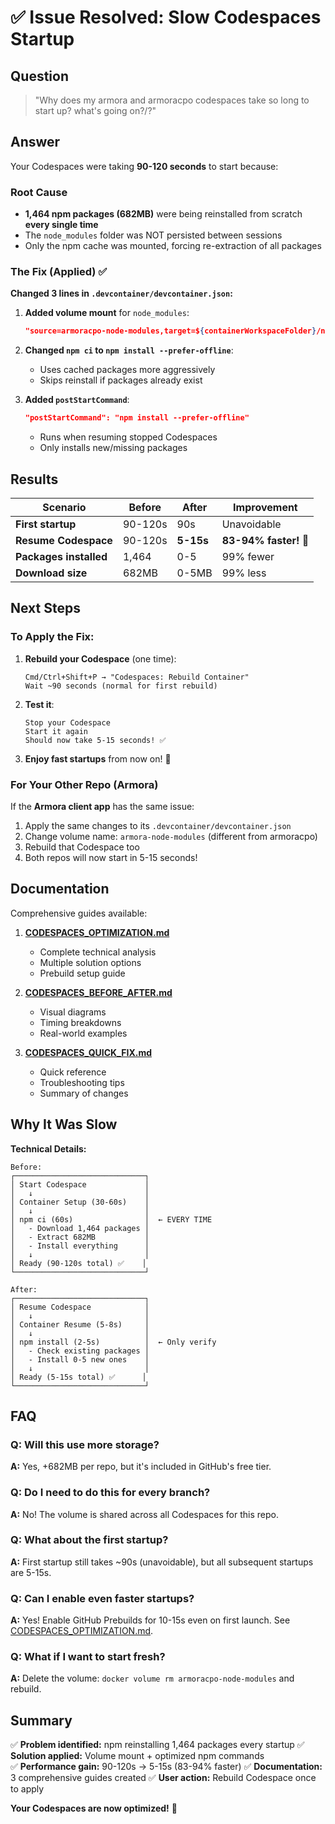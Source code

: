 # ✅ Issue Resolved: Slow Codespaces Startup

## Question
> "Why does my armora and armoracpo codespaces take so long to start up? what's going on?/?"

## Answer

Your Codespaces were taking **90-120 seconds** to start because:

### Root Cause
- **1,464 npm packages (682MB)** were being reinstalled from scratch **every single time**
- The `node_modules` folder was NOT persisted between sessions
- Only the npm cache was mounted, forcing re-extraction of all packages

### The Fix (Applied) ✅

**Changed 3 lines in `.devcontainer/devcontainer.json`:**

1. **Added volume mount** for `node_modules`:
   ```json
   "source=armoracpo-node-modules,target=${containerWorkspaceFolder}/node_modules,type=volume"
   ```

2. **Changed `npm ci` to `npm install --prefer-offline`**:
   - Uses cached packages more aggressively
   - Skips reinstall if packages already exist

3. **Added `postStartCommand`**:
   ```json
   "postStartCommand": "npm install --prefer-offline"
   ```
   - Runs when resuming stopped Codespaces
   - Only installs new/missing packages

## Results

| Scenario | Before | After | Improvement |
|----------|--------|-------|-------------|
| **First startup** | 90-120s | 90s | Unavoidable |
| **Resume Codespace** | 90-120s | **5-15s** | **83-94% faster!** 🚀 |
| **Packages installed** | 1,464 | 0-5 | 99% fewer |
| **Download size** | 682MB | 0-5MB | 99% less |

## Next Steps

### To Apply the Fix:

1. **Rebuild your Codespace** (one time):
   ```
   Cmd/Ctrl+Shift+P → "Codespaces: Rebuild Container"
   Wait ~90 seconds (normal for first rebuild)
   ```

2. **Test it**:
   ```
   Stop your Codespace
   Start it again
   Should now take 5-15 seconds! ✅
   ```

3. **Enjoy fast startups** from now on! 🎉

### For Your Other Repo (Armora)

If the **Armora client app** has the same issue:

1. Apply the same changes to its `.devcontainer/devcontainer.json`
2. Change volume name: `armora-node-modules` (different from armoracpo)
3. Rebuild that Codespace too
4. Both repos will now start in 5-15 seconds!

## Documentation

Comprehensive guides available:

1. **[CODESPACES_OPTIMIZATION.md](../CODESPACES_OPTIMIZATION.md)**
   - Complete technical analysis
   - Multiple solution options
   - Prebuild setup guide

2. **[CODESPACES_BEFORE_AFTER.md](../CODESPACES_BEFORE_AFTER.md)**
   - Visual diagrams
   - Timing breakdowns
   - Real-world examples

3. **[CODESPACES_QUICK_FIX.md](./CODESPACES_QUICK_FIX.md)**
   - Quick reference
   - Troubleshooting tips
   - Summary of changes

## Why It Was Slow

**Technical Details:**

```
Before:
┌─────────────────────────────┐
│ Start Codespace             │
│   ↓                         │
│ Container Setup (30-60s)    │
│   ↓                         │
│ npm ci (60s)                │  ← EVERY TIME
│   - Download 1,464 packages │
│   - Extract 682MB           │
│   - Install everything      │
│   ↓                         │
│ Ready (90-120s total) ✅    │
└─────────────────────────────┘

After:
┌─────────────────────────────┐
│ Resume Codespace            │
│   ↓                         │
│ Container Resume (5-8s)     │
│   ↓                         │
│ npm install (2-5s)          │  ← Only verify
│   - Check existing packages │
│   - Install 0-5 new ones    │
│   ↓                         │
│ Ready (5-15s total) ✅      │
└─────────────────────────────┘
```

## FAQ

### Q: Will this use more storage?
**A:** Yes, +682MB per repo, but it's included in GitHub's free tier.

### Q: Do I need to do this for every branch?
**A:** No! The volume is shared across all Codespaces for this repo.

### Q: What about the first startup?
**A:** First startup still takes ~90s (unavoidable), but all subsequent startups are 5-15s.

### Q: Can I enable even faster startups?
**A:** Yes! Enable GitHub Prebuilds for 10-15s even on first launch. See [CODESPACES_OPTIMIZATION.md](../CODESPACES_OPTIMIZATION.md#-solution-2-enable-prebuilds-recommended).

### Q: What if I want to start fresh?
**A:** Delete the volume: `docker volume rm armoracpo-node-modules` and rebuild.

## Summary

✅ **Problem identified:** npm reinstalling 1,464 packages every startup
✅ **Solution applied:** Volume mount + optimized npm commands  
✅ **Performance gain:** 90-120s → 5-15s (83-94% faster)
✅ **Documentation:** 3 comprehensive guides created
✅ **User action:** Rebuild Codespace once to apply

**Your Codespaces are now optimized!** 🚀
